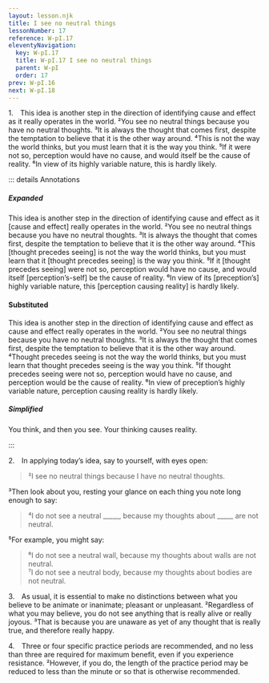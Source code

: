 ```yaml
---
layout: lesson.njk
title: I see no neutral things
lessonNumber: 17
reference: W-pI.17
eleventyNavigation:
  key: W-pI.17
  title: W-pI.17 I see no neutral things
  parent: W-pI
  order: 17
prev: W-pI.16
next: W-pI.18
---
```


1. This idea is another step in the direction of identifying cause and effect as it really operates in the world. 
²You see no neutral things because you have no neutral thoughts. 
³It is always the thought that comes first, despite the temptation to believe that it is the other way around. 
⁴This is not the way the world thinks, but you must learn that it is the way you think. 
⁵If it were not so, perception would have no cause, and would itself be the cause of reality. 
⁶In view of its highly variable nature, this is hardly likely.

::: details Annotations

##### Expanded

This idea is another step in the direction of identifying cause and effect as it [cause and effect] really operates in the world. 
²You see no neutral things because you have no neutral thoughts. 
³It is always the thought that comes first, despite the temptation to believe that it is the other way around. 
⁴This [thought precedes seeing] is not the way the world thinks, but you must learn that it [thought precedes seeing] is the way you think. 
⁵If it [thought precedes seeing] were not so, perception would have no cause, and would itself [perception’s-self] be the cause of reality. 
⁶In view of its [preception’s] highly variable nature, this [perception causing reality] is hardly likely.

#### Substituted

This idea is another step in the direction of identifying cause and effect as cause and effect really operates in the world. 
²You see no neutral things because you have no neutral thoughts. 
³It is always the thought that comes first, despite the temptation to believe that it is the other way around. 
⁴Thought precedes seeing is not the way the world thinks, but you must learn that thought precedes seeing is the way you think. 
⁵If thought precedes seeing were not so, perception would have no cause, and perception would be the cause of reality. 
⁶In view of preception’s highly variable nature, perception causing reality is hardly likely.

##### Simplified

You think, and then you see.
Your thinking causes reality.

:::

2. In applying today’s idea, say to yourself, with eyes open:

>²I see no neutral things because I have no neutral thoughts.

³Then look about you, resting your glance on each thing you note long enough to say:

>⁴I do not see a neutral _____, because my thoughts about _____ are not neutral.

⁵For example, you might say:

>⁶I do not see a neutral wall, because my thoughts about walls are not neutral.  
⁷I do not see a neutral body, because my thoughts about bodies are not neutral.

3. As usual, it is essential to make no distinctions between what you believe to be animate or inanimate; pleasant or unpleasant. 
²Regardless of what you may believe, you do not see anything that is really alive or really joyous. 
³That is because you are unaware as yet of any thought that is really true, and therefore really happy.

4. Three or four specific practice periods are recommended, and no less than three are required for maximum benefit, even if you experience resistance. 
²However, if you do, the length of the practice period may be reduced to less than the minute or so that is otherwise recommended.

